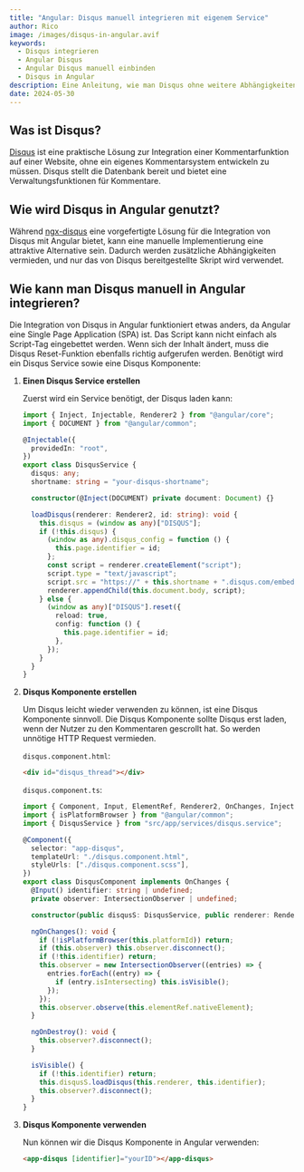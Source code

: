 ```yaml
---
title: "Angular: Disqus manuell integrieren mit eigenem Service"
author: Rico
image: /images/disqus-in-angular.avif
keywords:
  - Disqus integrieren
  - Angular Disqus
  - Angular Disqus manuell einbinden
  - Disqus in Angular
description: Eine Anleitung, wie man Disqus ohne weitere Abhängigkeiten in Angular einbetten kann.
date: 2024-05-30
---
```


## Was ist Disqus?

[Disqus](https://disqus.com/) ist eine praktische Lösung zur Integration einer Kommentarfunktion auf einer Website, ohne ein eigenes Kommentarsystem entwickeln zu müssen. Disqus stellt die Datenbank bereit und bietet eine Verwaltungsfunktionen für Kommentare.

## Wie wird Disqus in Angular genutzt?

Während [ngx-disqus](https://github.com/MurhafSousli/ngx-disqus) eine vorgefertigte Lösung für die Integration von Disqus mit Angular bietet, kann eine manuelle Implementierung eine attraktive Alternative sein. Dadurch werden zusätzliche Abhängigkeiten vermieden, und nur das von Disqus bereitgestellte Skript wird verwendet.

## Wie kann man Disqus manuell in Angular integrieren?

Die Integration von Disqus in Angular funktioniert etwas anders, da Angular eine Single Page Application (SPA) ist. Das Script kann nicht einfach als Script-Tag eingebettet werden. Wenn sich der Inhalt ändert, muss die Disqus Reset-Funktion ebenfalls richtig aufgerufen werden. Benötigt wird ein Disqus Service sowie eine Disqus Komponente:

1.  **Einen Disqus Service erstellen**

    Zuerst wird ein Service benötigt, der Disqus laden kann:

    ```typescript
    import { Inject, Injectable, Renderer2 } from "@angular/core";
    import { DOCUMENT } from "@angular/common";

    @Injectable({
      providedIn: "root",
    })
    export class DisqusService {
      disqus: any;
      shortname: string = "your-disqus-shortname";

      constructor(@Inject(DOCUMENT) private document: Document) {}

      loadDisqus(renderer: Renderer2, id: string): void {
        this.disqus = (window as any)["DISQUS"];
        if (!this.disqus) {
          (window as any).disqus_config = function () {
            this.page.identifier = id;
          };
          const script = renderer.createElement("script");
          script.type = "text/javascript";
          script.src = "https://" + this.shortname + ".disqus.com/embed.js";
          renderer.appendChild(this.document.body, script);
        } else {
          (window as any)["DISQUS"].reset({
            reload: true,
            config: function () {
              this.page.identifier = id;
            },
          });
        }
      }
    }
    ```

2.  **Disqus Komponente erstellen**

    Um Disqus leicht wieder verwenden zu können, ist eine Disqus Komponente sinnvoll. Die Disqus Komponente sollte Disqus erst laden, wenn der Nutzer zu den Kommentaren gescrollt hat. So werden unnötige HTTP Request vermieden.

    `disqus.component.html`:

    ```html
    <div id="disqus_thread"></div>
    ```

    `disqus.component.ts`:

    ```typescript
    import { Component, Input, ElementRef, Renderer2, OnChanges, Inject, PLATFORM_ID } from "@angular/core";
    import { isPlatformBrowser } from "@angular/common";
    import { DisqusService } from "src/app/services/disqus.service";

    @Component({
      selector: "app-disqus",
      templateUrl: "./disqus.component.html",
      styleUrls: ["./disqus.component.scss"],
    })
    export class DisqusComponent implements OnChanges {
      @Input() identifier: string | undefined;
      private observer: IntersectionObserver | undefined;

      constructor(public disqusS: DisqusService, public renderer: Renderer2, private elementRef: ElementRef, @Inject(PLATFORM_ID) private platformId: Object) {}

      ngOnChanges(): void {
        if (!isPlatformBrowser(this.platformId)) return;
        if (this.observer) this.observer.disconnect();
        if (!this.identifier) return;
        this.observer = new IntersectionObserver((entries) => {
          entries.forEach((entry) => {
            if (entry.isIntersecting) this.isVisible();
          });
        });
        this.observer.observe(this.elementRef.nativeElement);
      }

      ngOnDestroy(): void {
        this.observer?.disconnect();
      }

      isVisible() {
        if (!this.identifier) return;
        this.disqusS.loadDisqus(this.renderer, this.identifier);
        this.observer?.disconnect();
      }
    }
    ```

3.  **Disqus Komponente verwenden**

    Nun können wir die Disqus Komponente in Angular verwenden:

    ```html
    <app-disqus [identifier]="yourID"></app-disqus>
    ```
